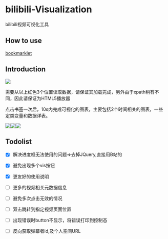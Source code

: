 # bilibili-Visualization
bilibili视频可视化工具

## How to use


[bookmarklet](http://vis.h12345jack.me/bilibili-Visualization/src/index.html)

## Introduction

![](http://ww1.sinaimg.cn/mw690/006C73MUly1fd1sake0twj30zc0ox10k)

需要从以上红色3个位置读取数据，请保证其加载完成，另外由于xpath稍有不同，因此请保证为HTML5播放器

点击书签一次后，10s内完成可视化的图表，主要包括2个时间相关的图表，一些定类变量和数据详表。

![](http://ww1.sinaimg.cn/mw690/006C73MUly1fd1s72wh7qj310a0omjwg)![](http://ww1.sinaimg.cn/mw690/006C73MUly1fd1s72opxrj30nf0k2mzp)![](http://ww1.sinaimg.cn/mw690/006C73MUly1fd1s72rfqwj30xg0najwe)


## Todolist
- [x] 解决进度框无法使用的问题=>去掉JQuery,直接用B站的
- [x] 避免出现多个vis按钮
- [x] 更友好的使用说明
- [ ] 更多的视频相关元数据信息
- [ ] 避免多次点击无效的情况
- [ ] 双击跳转到指定视频页面位置
- [ ] 出现错误时button不显示，将错误打印到控制态
- [ ] 反向获取弹幕者id,及个人空间URL


